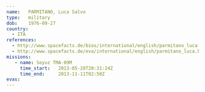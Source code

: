 ```yaml
---
name:	PARMITANO, Luca Salvo
type:	military
dob:	1976-09-27
country:
  - ITA
references:
  - http://www.spacefacts.de/bios/international/english/parmitano_luca.htm
  - http://www.spacefacts.de/eva/international/english/parmitano_luca.htm
missions:
   - name: Soyuz TMA-09M
     time_start:   2013-05-28T20:31:24Z
     time_end:     2013-11-11T02:50Z
evas:
---
```

